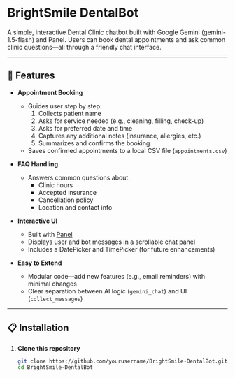 # BrightSmile DentalBot

A simple, interactive Dental Clinic chatbot built with Google Gemini (gemini-1.5-flash) and Panel. Users can book dental appointments and ask common clinic questions—all through a friendly chat interface.

---

## 🚀 Features

- **Appointment Booking**  
  - Guides user step by step:  
    1. Collects patient name  
    2. Asks for service needed (e.g., cleaning, filling, check-up)  
    3. Asks for preferred date and time  
    4. Captures any additional notes (insurance, allergies, etc.)  
    5. Summarizes and confirms the booking  
  - Saves confirmed appointments to a local CSV file (`appointments.csv`)  

- **FAQ Handling**  
  - Answers common questions about:  
    - Clinic hours  
    - Accepted insurance  
    - Cancellation policy  
    - Location and contact info  

- **Interactive UI**  
  - Built with [Panel](https://panel.holoviz.org/)  
  - Displays user and bot messages in a scrollable chat panel  
  - Includes a DatePicker and TimePicker (for future enhancements)  

- **Easy to Extend**  
  - Modular code—add new features (e.g., email reminders) with minimal changes  
  - Clear separation between AI logic (`gemini_chat`) and UI (`collect_messages`)  

---

## 📋 Installation

1. **Clone this repository**  
   ```bash
   git clone https://github.com/yourusername/BrightSmile-DentalBot.git
   cd BrightSmile-DentalBot
